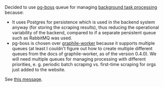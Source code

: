 Decided to use [pg-boss](https://github.com/timgit/pg-boss) queue for managing [background task processing](
3-background-task-processing.md) because:
 - It uses Postgres for persistence which is used in the backend system anyway (for storing the scraping results), thus
 reducing the operational variability of the backend, compared to if a separate persistent queue such as RabbitMQ was
 used.
 - pg-boss is chosen over [graphile-worker](https://github.com/graphile/worker) because it supports multiple queues
 (at least I couldn't figure out how to create multiple different queues from the docs of graphile-worker, as of the
 version 0.4.0). We will need multiple queues for managing processing with different priorities, e. g. periodic batch
 scraping vs. first-time scraping for orgs just added to the website.

See [this message](https://github.com/climatescape/climatescape.org/issues/40#issuecomment-585112177).

